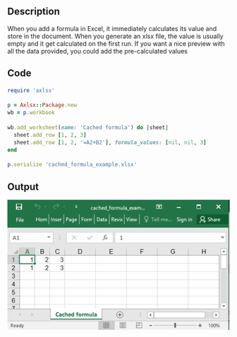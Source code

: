 ## Description

When you add a formula in Excel, it immediately calculates its value and store in the document. When you generate an xlsx file, the value is usually empty and it get calculated on the first run. If you want a nice preview with all the data provided, you could add the pre-calculated values

## Code

```ruby
require 'axlsx'

p = Axlsx::Package.new
wb = p.workbook

wb.add_worksheet(name: 'Cached formula') do |sheet|
  sheet.add_row [1, 2, 3]
  sheet.add_row [1, 2, '=A2+B2'], formula_values: [nil, nil, 3]
end

p.serialize 'cached_formula_example.xlsx'
```

## Output

![Output](images/cached_formula_example.png "Output")
